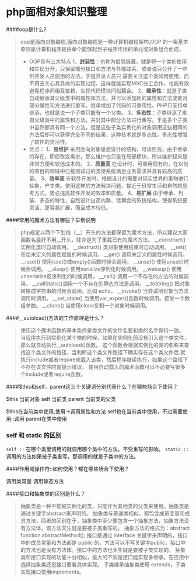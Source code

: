 # php面相对象知识整理

####oop是什么?

> oop是面向对象编程,面向对象编程是一种计算机编程架构,OOP 的一条基本原则是计算机程序是由单个能够起到子程序作用的单元或对象组合而成。
>
> *   OOP具有三大特点
>     1、**封装性**：也称为信息隐藏，就是将一个类的使用和实现分开，只保留部分接口和方法与外部联系，或者说只公开了一些供开发人员使用的方法。于是开发人员只 需要关注这个类如何使用，而不用去关心其具体的实现过程，这样就能实现MVC分工合作，也能有效避免程序间相互依赖，实现代码模块间松藕合。
>     2、**继承性**：就是子类自动继承其父级类中的属性和方法，并可以添加新的属性和方法或者对部分属性和方法进行重写。继承增加了代码的可重用性。PHP只支持单继承，也就是说一个子类只能有一个父类。
>     3、**多态性**：子类继承了来自父级类中的属性和方法，并对其中部分方法进行重写。于是多个子类中虽然都具有同一个方法，但是这些子类实例化的对象调用这些相同的方法后却可以获得完全不同的结果，这种技术就是多态性。多态性增强了软件的灵活性。
> *   优点：
>     1、**易维护**
>     采用面向对象思想设计的结构，可读性高，由于继承的存在，即使改变需求，那么维护也只是在局部模块，所以维护起来是非常方便和较低成本的。
>     2、**质量高**
>     在设计时，可重用现有的，在以前的项目的领域中已被测试过的类使系统满足业务需求并具有较高的质量。
>     3、**效率高**
>     在软件开发时，根据设计的需要对现实世界的事物进行抽象，产生类。使用这样的方法解决问题，接近于日常生活和自然的思考方式，势必提高软件开发的效率和质量。
>     4、**易扩展**
>     由于继承、封装、多态的特性，自然设计出高内聚、低耦合的系统结构，使得系统更灵活、更容易扩展，而且成本较低。

####常用的魔术方法有哪些？举例说明

> php规定以两个下划线（\_\_）开头的方法都保留为魔术方法，所以建议大家函数名最好不用\_\_开头，除非是为了重载已有的魔术方法。
> _\_construct() 实例化类时自动调用。
> __destruct() 类对象使用结束时自动调用。
> _\_set() 在给未定义的属性赋值的时候调用。
> _\_get() 调用未定义的属性时候调用。
> _\_isset() 使用isset()或empty()函数时候会调用。
> _\_unset() 使用unset()时候会调用。
> _\_sleep() 使用serialize序列化时候调用。
> _\_wakeup() 使用unserialize反序列化的时候调用。
> _\_call() 调用一个不存在的方法的时候调用。
> _\_callStatic()调用一个不存在的静态方法是调用。
> _\_toString() 把对象转换成字符串的时候会调用。比如 echo。
> _\_invoke() 当尝试把对象当方法调用时调用。
> _\_set_state() 当使用var_export()函数时候调用。接受一个数组参数。
> _\_clone() 当使用clone复制一个对象时候调用。

####\_\_autoload()方法的工作原理是什么？

> 使用这个魔术函数的基本条件是类文件的文件名要和类的名字保持一致。
> 当程序执行到实例化某个类的时候，如果在实例化前没有引入这个类文件，那么就自动执行__autoload()函数。
> 这个函数会根据实例化的类的名称来查找这个类文件的路径，当判断这个类文件路径下确实存在这个类文件后
> 就执行include或者require来载入该类，然后程序继续执行，如果这个路径下不存在该文件时就提示错误。
> 使用自动载入的魔术函数可以不必要写很多个include或者require函数。

####\$this和self、parent这三个关键词分别代表什么？在哪些场合下使用？

\$this 当前对象
self 当前类
parent 当前类的父类

\$this在当前类中使用,使用->调用属性和方法
self也在当前类中使用，不过需要使用::调用
parent在类中使用

### self 和 static 的区别

`self ::` 在哪个类里调用的就调用哪个类中的方法，不受重写的影响。
`static ::` 调用的方法如果被子类重写，那调用的就是子类中的方法。

####作用域操作符::如何使用？都在哪些场合下使用？

调用类常量
调用静态方法

####接口和抽象类的区别是什么？

> 抽象类是一种不能被实例化的类，只能作为其他类的父类来使用。抽象类是通过关键字abstract来声明的。
> 抽象类与普通类相似，都包含成员变量和成员方法，两者的区别在于，抽象类中至少要包含一个抽象方法，抽象方法没有方法体，该方法天生就是要被子类重写的。
> 抽象方法的格式为：abstract function abstractMethod();
> 接口是通过 interface 关键字来声明的，接口中的成员常量和方法都是 public 的，方法可以不写关键字public，接口中的方法也是没有方法体。接口中的方法也天生就是要被子类实现的。
> 抽象类和接口实现的功能十分相似，最大的不同是接口能实现多继承。在应用中选择抽象类还是接口要看具体实现。
> 子类继承抽象类使用 extends，子类实现接口使用implements。